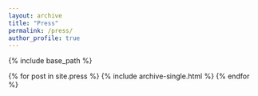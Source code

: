 ```yaml
---
layout: archive
title: "Press"
permalink: /press/
author_profile: true
---
```


{% include base_path %}

{% for post in site.press %}
  {% include archive-single.html %}
{% endfor %}
